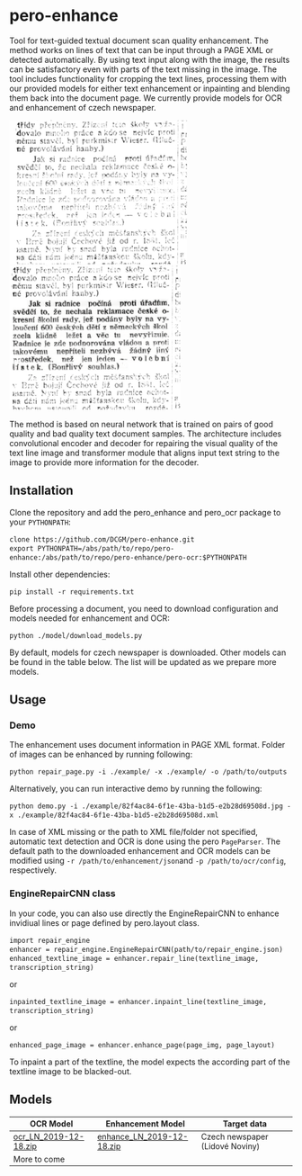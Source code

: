 # pero-enhance

Tool for text-guided textual document scan quality enhancement. The method works on lines of text that can be input through a PAGE XML or detected automatically. By using text input along with the image, the results can be satisfactory even with parts of the text missing in the image. The tool includes functionality for cropping the text lines, processing them with our provided models for either text enhancement or inpainting and blending them back into the document page. We currently provide models for OCR and enhancement of czech newspaper.

<img src="images/orig.png" height="256"> <img src="images/enhanced_correct.png" height="256">

The method is based on neural network that is trained on pairs of good quality and bad quality text document samples. The architecture includes convolutional encoder and decoder for repairing the visual quality of the text line image and transformer module that aligns input text string to the image to provide more information for the decoder.

## Installation
Clone the repository and add the pero_enhance and pero_ocr package to your `PYTHONPATH`:
```
clone https://github.com/DCGM/pero-enhance.git
export PYTHONPATH=/abs/path/to/repo/pero-enhance:/abs/path/to/repo/pero-enhance/pero-ocr:$PYTHONPATH
```
Install other dependencies:
```
pip install -r requirements.txt
```
Before processing a document, you need to download configuration and models needed for enhancement and OCR: 
```
python ./model/download_models.py
```
By default, models for czech newspaper is downloaded. Other models can be found in the table below. The list will be updated as we prepare more models.

## Usage
### Demo
The enhancement uses document information in PAGE XML format. Folder of images can be enhanced by running following:
```
python repair_page.py -i ./example/ -x ./example/ -o /path/to/outputs
```
Alternatively, you can run interactive demo by running the following:
```
python demo.py -i ./example/82f4ac84-6f1e-43ba-b1d5-e2b28d69508d.jpg -x ./example/82f4ac84-6f1e-43ba-b1d5-e2b28d69508d.xml
```
In case of XML missing or the path to XML file/folder not specified, automatic text detection and OCR is done using the pero `PageParser`. The default path to the downloaded enhancement and OCR models can be modified using `-r /path/to/enhancement/json`and `-p /path/to/ocr/config`, respectively. 

### EngineRepairCNN class
In your code, you can also use directly the EngineRepairCNN to enhance invidiual lines or page defined by pero.layout class.
```
import repair_engine
enhancer = repair_engine.EngineRepairCNN(path/to/repair_engine.json)
enhanced_textline_image = enhancer.repair_line(textline_image, transcription_string)
```
or
```
inpainted_textline_image = enhancer.inpaint_line(textline_image, transcription_string)
```
or
```
enhanced_page_image = enhancer.enhance_page(page_img, page_layout)
```
To inpaint a part of the textline, the model expects the according part of the textline image to be blacked-out.

## Models

 | OCR Model | Enhancement Model | Target data |
 | --- | --- | --- |
 | [ocr_LN_2019-12-18.zip](http://www.fit.vutbr.cz/~ihradis/pero-models/ocr_LN_2019-12-18.zip) | [enhance_LN_2019-12-18.zip](http://www.fit.vutbr.cz/~ihradis/pero-models/enhance_LN_2019-12-18.zip) | Czech newspaper (Lidové Noviny) |
 | More to come | | |
